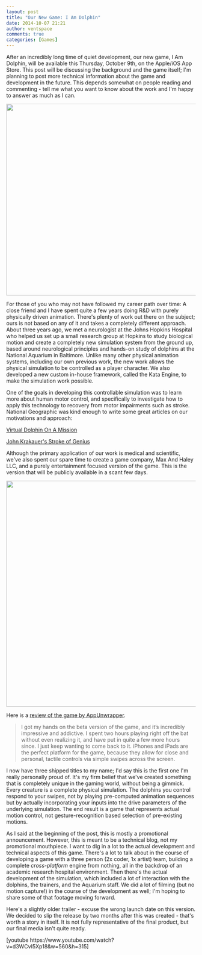 ```yaml
---
layout: post
title: "Our New Game: I Am Dolphin"
date: 2014-10-07 21:21
author: ventspace
comments: true
categories: [Games]
---
```

After an incredibly long time of quiet development, our new game, I Am Dolphin, will be available this Thursday, October 9th, on the Apple/iOS App Store. This post will be discussing the background and the game itself; I'm planning to post more technical information about the game and development in the future. This depends somewhat on people reading and commenting - tell me what you want to know about the work and I'm happy to answer as much as I can.
<p style="text-align:center;"><img class="aligncenter" src="http://maxandhaley.com/images/LOGO_final_512.png" alt="" width="509" height="509" /></p>
<p style="text-align:left;">For those of you who may not have followed my career path over time: A close friend and I have spent quite a few years doing R&amp;D with purely physically driven animation. There's plenty of work out there on the subject; ours is not based on any of it and takes a completely different approach. About three years ago, we met a neurologist at the Johns Hopkins Hospital who helped us set up a small research group at Hopkins to study biological motion and create a completely new simulation system from the ground up, based around neurological principles and hands-on study of dolphins at the National Aquarium in Baltimore. Unlike many other physical animation systems, including our own previous work, the new work allows the physical simulation to be controlled as a player character. We also developed a new custom in-house framework, called the Kata Engine, to make the simulation work possible.</p>
<p style="text-align:left;">One of the goals in developing this controllable simulation was to learn more about human motor control, and specifically to investigate how to apply this technology to recovery from motor impairments such as stroke. National Geographic was kind enough to write some great articles on our motivations and approach:</p>
<p style="text-align:left;"><a href="http://news.nationalgeographic.com/news/2014/06/140615-dolphins-cognition-video-games-empathy-wildlife-conservation/">Virtual Dolphin On A Mission</a></p>
<p style="text-align:left;"><a href="http://news.nationalgeographic.com/news/2014/09/140929-krakauer-medicine-stroke-neurology-rehabilitation/">John Krakauer's Stroke of Genius</a></p>
<p style="text-align:left;">Although the primary application of our work is medical and scientific, we've also spent our spare time to create a game company, Max And Haley LLC, and a purely entertainment focused version of the game. This is the version that will be publicly available in a scant few days.</p>
<p style="text-align:left;"><img class="aligncenter" src="http://maxandhaley.com/wp-content/uploads/2014/09/M+Hlogo-600.png" alt="" width="600" height="600" /></p>
<p style="text-align:left;">Here is a <a href="http://www.appunwrapper.com/2014/10/06/i-am-dolphin-ios-simulation-game-allows-you-to-become-a-dolphin/">review of the game by AppUnwrapper</a>.</p>

<blockquote>
<p style="text-align:left;">I got my hands on the beta version of the game, and it’s incredibly impressive and addictive. I spent two hours playing right off the bat without even realizing it, and have put in quite a few more hours since. I just keep wanting to come back to it. iPhones and iPads are the perfect platform for the game, because they allow for close and personal, tactile controls via simple swipes across the screen.</p>
</blockquote>
<p style="text-align:left;">I now have three shipped titles to my name; I'd say this is the first one I'm really personally proud of. It's my firm belief that we've created something that is completely unique in the gaming world, without being a gimmick. Every creature is a complete physical simulation. The dolphins you control respond to your swipes, not by playing pre-computed animation sequences but by actually incorporating your inputs into the drive parameters of the underlying simulation. The end result is a game that represents actual motion control, not gesture-recognition based selection of pre-existing motions.</p>
<p style="text-align:left;">As I said at the beginning of the post, this is mostly a promotional announcement. However, this is meant to be a technical blog, not my promotional mouthpiece. I want to dig in a lot to the actual development and technical aspects of this game. There's a lot to talk about in the course of developing a game with a three person (2x coder, 1x artist) team, building a complete <em>cross-platform </em>engine from nothing, all in the backdrop of an academic research hospital environment. Then there's the actual development of the simulation, which included a lot of interaction with the dolphins, the trainers, and the Aquarium staff. We did a lot of filming (but no motion capture!) in the course of the development as well; I'm hoping to share some of that footage moving forward.</p>
<p style="text-align:left;">Here's a slightly older trailer - excuse the wrong launch date on this version. We decided to slip the release by two months after this was created - that's worth a story in itself. It is not fully representative of the final product, but our final media isn't quite ready.</p>
<p style="text-align:left;">[youtube https://www.youtube.com/watch?v=d3WCvI5Xp18&amp;w=560&amp;h=315]</p>
